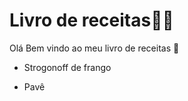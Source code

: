 # Livro de receitas:man_cook:

 Olá Bem vindo ao meu livro de receitas :wave:

- Strogonoff de frango

- Pavê

  











 



